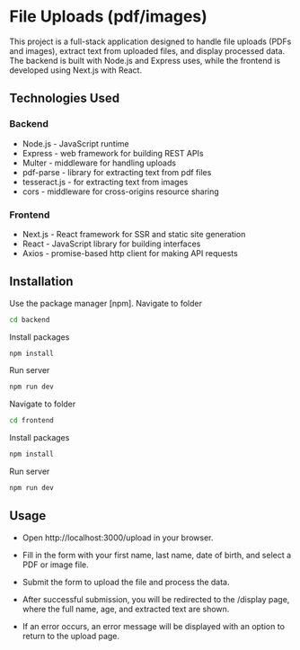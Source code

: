 # File Uploads (pdf/images)

This project is a full-stack application designed to handle file uploads (PDFs and images), extract text from uploaded files, and display processed data. The backend is built with Node.js and Express uses, while the frontend is developed using Next.js with React.

## Technologies Used
### Backend
- Node.js - JavaScript runtime
- Express - web framework for building REST APIs
- Multer - middleware for handling uploads
- pdf-parse - library for extracting text from pdf files
- tesseract.js - for extracting text from images
- cors - middleware for cross-origins resource sharing

### Frontend
- Next.js - React framework for SSR and static site generation
- React - JavaScript library for building interfaces
- Axios - promise-based http client for making API requests



## Installation

Use the package manager [npm].
 Navigate to folder
```bash
cd backend
```
Install packages

```bash
npm install
```

Run server 
```bash
npm run dev
```

 Navigate to folder
```bash
cd frontend
```
Install packages

```bash
npm install
```

Run server 
```bash
npm run dev
```

## Usage
- Open http://localhost:3000/upload in your browser.



- Fill in the form with your first name, last name, date of birth, and select a PDF or image file.



- Submit the form to upload the file and process the data.

- After successful submission, you will be redirected to the /display page, where the full name, age, and extracted text are shown.



- If an error occurs, an error message will be displayed with an option to return to the upload page.
